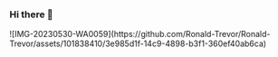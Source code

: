 ### Hi there 👋

<!--
**Ronald-Trevor/Ronald-Trevor** is a ✨ _special_ ✨ repository because its `README.md` (this file) appears on your GitHub profile.

Here are some ideas to get you started:

- 🔭 I’m currently working on ...
- 🌱 I’m currently learning ...
- 👯 I’m looking to collaborate on ...
- 🤔 I’m looking for help with ...
- 💬 Ask me about ...
- 📫 How to reach me: ...
- 😄 Pronouns: ...
- ⚡ Fun fact: ...
-->![IMG-20230530-WA0059](https://github.com/Ronald-Trevor/Ronald-Trevor/assets/101838410/3e985d1f-14c9-4898-b3f1-360ef40ab6ca)
